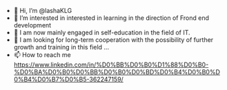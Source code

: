 - 👋 Hi, I’m @lashaKLG
- 👀 I’m interested in interested in learning in the direction of Frond end development
- 🌱 I am now mainly engaged in self-education in the field of IT.
- 💞️ I am looking for long-term cooperation with the possibility of further growth and training in this field ...
- 📫 How to reach me https://www.linkedin.com/in/%D0%BB%D0%B0%D1%88%D0%B0-%D0%BA%D0%B0%D0%BB%D0%B0%D0%BD%D0%B4%D0%B0%D0%B4%D0%B7%D0%B5-362247159/

<!---
lashaKLG/lashaKLG is a ✨ special ✨ repository because its `README.md` (this file) appears on your GitHub profile.
You can click the Preview link to take a look at your changes.
--->
